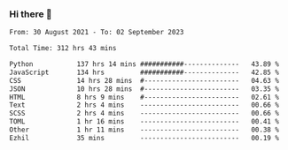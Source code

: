 ### Hi there 👋

<!--
**dominoto/dominoto** is a ✨ _special_ ✨ repository because its `README.md` (this file) appears on your GitHub profile.

Here are some ideas to get you started:

- 🔭 I’m currently working on ...
- 🌱 I’m currently learning ...
- 👯 I’m looking to collaborate on ...
- 🤔 I’m looking for help with ...
- 💬 Ask me about ...
- 📫 How to reach me: ...
- 😄 Pronouns: ...
- ⚡ Fun fact: ...
-->
<!--START_SECTION:waka-->

```txt
From: 30 August 2021 - To: 02 September 2023

Total Time: 312 hrs 43 mins

Python           137 hrs 14 mins ###########--------------   43.89 %
JavaScript       134 hrs         ###########--------------   42.85 %
CSS              14 hrs 28 mins  #------------------------   04.63 %
JSON             10 hrs 28 mins  #------------------------   03.35 %
HTML             8 hrs 9 mins    #------------------------   02.61 %
Text             2 hrs 4 mins    -------------------------   00.66 %
SCSS             2 hrs 4 mins    -------------------------   00.66 %
TOML             1 hr 16 mins    -------------------------   00.41 %
Other            1 hr 11 mins    -------------------------   00.38 %
Ezhil            35 mins         -------------------------   00.19 %
```

<!--END_SECTION:waka-->
